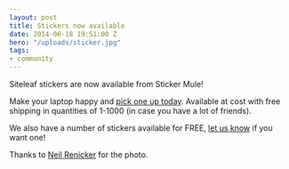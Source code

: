 ```yaml
---
layout: post
title: Stickers now available
date: 2014-06-18 19:51:00 Z
hero: "/uploads/sticker.jpg"
tags:
- community
---
```


Siteleaf stickers are now available from Sticker Mule!

Make your laptop happy and [pick one up today](http://www.stickermule.com/marketplace/855-siteleaf-stickers). Available at cost with free shipping in quantities of 1-1000 (in case you have a lot of friends).

We also have a number of stickers available for FREE, [let us know](http://goo.gl/forms/zxdm18o8T1) if you want one!



Thanks to <a href="https://twitter.com/neilrenicker/statuses/456866456638988288">Neil Renicker</a> for the photo.
